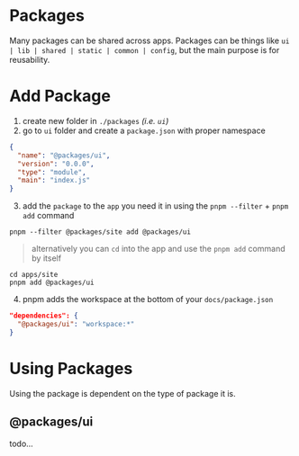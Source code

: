 # Packages
Many packages can be shared across apps. Packages can be things like `ui | lib | shared | static | common | config`, but the main purpose is for reusability.

# Add Package

1. create new folder in `./packages` *(i.e. `ui`)*
2. go to `ui` folder and create a `package.json` with proper namespace

```json
{
  "name": "@packages/ui",
  "version": "0.0.0",
  "type": "module",
  "main": "index.js"
}
```

3. add the `package` to the `app` you need it in using the `pnpm --filter` + `pnpm add` command

```
pnpm --filter @packages/site add @packages/ui
```

> alternatively you can `cd` into the app and use the `pnpm add` command by itself

```
cd apps/site
pnpm add @packages/ui
```

4. pnpm adds the workspace at the bottom of your `docs/package.json`

```json
"dependencies": {
  "@packages/ui": "workspace:*"
}
```

# Using Packages

Using the package is dependent on the type of package it is.

## @packages/ui

todo...